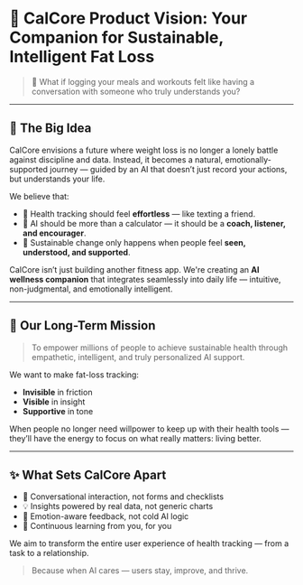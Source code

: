 # 🌟 CalCore Product Vision: Your Companion for Sustainable, Intelligent Fat Loss

> 💬 What if logging your meals and workouts felt like having a conversation with someone who truly understands you?

---

## 🎯 The Big Idea

CalCore envisions a future where weight loss is no longer a lonely battle against discipline and data. Instead, it becomes a natural, emotionally-supported journey — guided by an AI that doesn’t just record your actions, but understands your life.

We believe that:
- 📱 Health tracking should feel **effortless** — like texting a friend.
- 🤖 AI should be more than a calculator — it should be a **coach, listener, and encourager**.
- 🌱 Sustainable change only happens when people feel **seen, understood, and supported**.

CalCore isn’t just building another fitness app. We're creating an **AI wellness companion** that integrates seamlessly into daily life — intuitive, non-judgmental, and emotionally intelligent.

---

## 🧭 Our Long-Term Mission

> To empower millions of people to achieve sustainable health through empathetic, intelligent, and truly personalized AI support.

We want to make fat-loss tracking:
- **Invisible** in friction  
- **Visible** in insight  
- **Supportive** in tone  

When people no longer need willpower to keep up with their health tools — they’ll have the energy to focus on what really matters: living better.

---

## ✨ What Sets CalCore Apart

- 💬 Conversational interaction, not forms and checklists  
- 💡 Insights powered by real data, not generic charts  
- 🤝 Emotion-aware feedback, not cold AI logic  
- 🧠 Continuous learning from you, for you  

We aim to transform the entire user experience of health tracking — from a task to a relationship.

> Because when AI cares — users stay, improve, and thrive.
